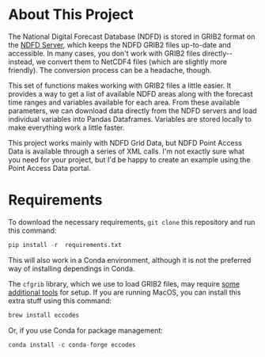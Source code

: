 # About This Project
The National Digital Forecast Database (NDFD) is stored in GRIB2 format on the [NDFD Server](https://tgftp.nws.noaa.gov/SL.us008001/ST.opnl/DF.gr2/DC.ndfd/), which keeps the NDFD GRIB2 files up-to-date and accessible. In many cases, you don't work with GRIB2 files directly--instead,  we convert them to NetCDF4 files (which are slightly more friendly). The conversion process can be a headache, though.

This set of functions makes working with GRIB2 files a little easier. It provides a way to get a list of available NDFD areas along with the forecast time ranges and variables available for each area. From these available parameters, we can download data directly from the NDFD servers and load individual variables into Pandas Dataframes. Variables are stored locally to make everything work a little faster.

This project works mainly with NDFD Grid Data, but NDFD Point Access Data is available through a series of XML calls. I'm not exactly sure what you need for your project, but I'd be happy to create an example using the Point Access Data portal. 

# Requirements
To download the necessary requirements, `git clone` this repository and run this command:
```python
pip install -r  requirements.txt
```
This will also work in a Conda environment, although it is not the preferred way of installing dependings in Conda.

The `cfgrib` library, which we use to load GRIB2 files, may require [some additional tools](https://github.com/ecmwf/cfgrib) for setup. If you are running MacOS, you can install this extra stuff using this command:
```python
brew install eccodes
```
Or, if you use Conda for package management:
```python
conda install -c conda-forge eccodes
```
